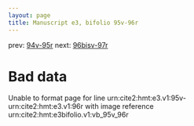 ```yaml
---
layout: page
title: Manuscript e3, bifolio 95v-96r
---
```


prev: [94v-95r](../94v-95r/) next: [96bisv-97r](../96bisv-97r/)

# Bad data

Unable to format page for line urn:cite2:hmt:e3.v1:95v-urn:cite2:hmt:e3.v1:96r with image reference urn:cite2:hmt:e3bifolio.v1:vb_95v_96r
